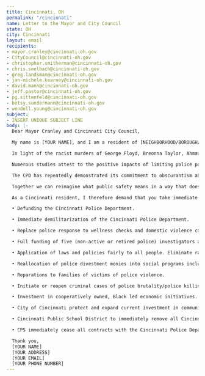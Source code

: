 ```yaml
---
title: Cincinnati, OH
permalink: "/cincinnati"
name: Letter to the Mayor and City Council
state: OH
city: Cincinnati
layout: email
recipients:
- mayor.cranley@cincinnati-oh.gov
- CityCouncil@cincinnati-oh.gov
- christopher.smitherman@cincinnati-oh.gov
- chris.seelbach@cincinnati-oh.gov
- greg.landsman@cincinnati-oh.gov
- jan-michele.kearney@cincinnati-oh.gov
- david.mann@cincinnati-oh.gov
- jeff.pastor@cincinnati-oh.gov
- pg.sittenfeld@cincinnati-oh.gov
- betsy.sundermann@cincinnati-oh.gov
- wendell.young@cincinnati-oh.gov
subject:
- INSERT UNIQUE SUBJECT LINE
body: |-
  Dear Mayor Cranley and Cincinnati City Council,

  My name is [YOUR NAME], and I am a resident of [NEIGHBORHOOD/BOROUGH/City]. I am writing to demand that the Cincinnati City Council rewrites the budget to reallocate money away from the police department and reinvest in services to the community instead. Reform is not enough. It is time to fundamentally rethink what public safety means without occupying our cities with militarized forces, and responding to social problems with guns and jails.

  In light of the racist murders of George Floyd, Breonna Taylor, Ahmaud Arbery, Tony McDade, countless other Black people, and Cincinnati's own long history of police violence, I demand to see the reduction of funding for the Cincinnati Police Department (CPD). The fiscal budget allocates around $152 million to the CPD. This money could have a greater use being invested in education, healthcare, fighting food insecurity and homelessness, mental health resources, and countless other community programs at the benefit of Cincinnati's Black and Brown communities. The City Council must take a stand for racial justice by significantly defunding CPD immediately.

  Numerous studies attest to the positive impacts of limiting police power and budgets. In 2018, researchers at New York University found that "in a city of 100,000 people, each new non-profit community organization [led] to a 1.2 percent drop in the homicide rate, a 1 percent decrease in violent crime rate and a 0.7 percent reduction in property crime rate." (https://www.policingproject.org/) Expanding social and economic programs for under-resourced communities leads to an overall decrease in crime. These programs deserve greater investment now and in the future. A separate study in the scientific journal Nature showed that a reduction in "pro-active policing" not only led to a drop in serious crimes, but also to a decrease in serious crime complaints (https://rdcu.be/b4EAp).

  The CPD has repeatedly demonstrated its commitment to obscurantism and a resistance to cooperating with civilian organizations as part of the post-2001 Collaborative Agreement (https://www.citybeat.com/news/news-feature/news/20994414/collaborative-disagreement). However, recent events across the country show that such reform efforts, even if effectively implemented with full transparency, would be insufficient. Minneapolis, for example, was at the forefront of police reform efforts and this did nothing to save the life of George Floyd. New York City had a long-standing statute against police usage of choke-holds and this did not save Eric Garner.

  Together we can reimagine what public safety means in a way that does not necessitate the presence of militarized officers whose solutions to social problems are too often limited to incarceration or violence with tragic consequences. Social problems like crime cannot be incarcerated, shot, tased or beaten into non-existence. In order to live in a more just and safe city we have to address the social inequalities that drive many to commit crimes in the first place - and our city's budget should reflect that as a priority by channeling CPD funds into social services, education and public health programs.

  As a Cincinnati resident, I therefore demand that you take immediate action to ensure the following demands issued by Mass Action for Black Liberation:

  • Defunding the Cincinnati Police Department.

  • Immediate demilitarization of the Cincinnati Police Department.

  • Replace police response to wellness checks and domestic violence calls with a wraparound social work response.

  • Full funding of five (non-active or retired police) investigators at the Citizen’s Complaint Authority

  • Application of laws and policies fairly to all people. Eliminate racial disparity in the criminal-legal system including in arrests, convictions, and sentencing.

  • Reallocation of police divestment monies into social programs including the affordable housing trust fund; with a commitment to housing all Cincinnatians.

  • Reparations to families of victims of police violence.

  • Initiate or reopen criminal cases of police brutality/police killings, including but not limited to: Melvin Murray, Dontez O’Neal, Paul Gaston, Jawari Porter, Quandavier Hicks.

  • Investment in cooperatively owned, Black led economic initiatives.

  • City of Cincinnati protect and expand current investment in community-led health, education, and safety strategies.

  • Cincinnati Public School District to immediately remove all Cincinnati police officers from our schools.

  • CPS immediately cease all contracts with the Cincinnati Police Department.

  Thank you,
  [YOUR NAME]
  [YOUR ADDRESS]
  [YOUR EMAIL]
  [YOUR PHONE NUMBER]
---
```



